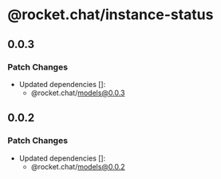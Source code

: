 # @rocket.chat/instance-status

## 0.0.3

### Patch Changes

- Updated dependencies []:
  - @rocket.chat/models@0.0.3

## 0.0.2

### Patch Changes

- Updated dependencies []:
  - @rocket.chat/models@0.0.2

